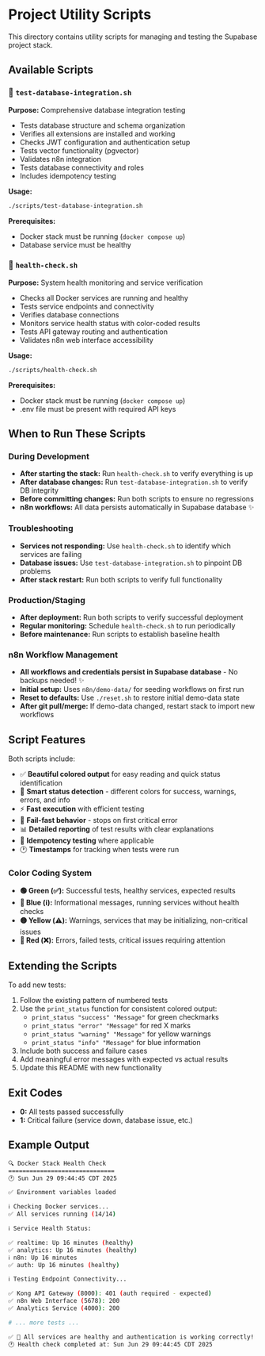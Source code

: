 # Project Utility Scripts

This directory contains utility scripts for managing and testing the Supabase project stack.

## Available Scripts

### 🧪 `test-database-integration.sh`

**Purpose:** Comprehensive database integration testing

- Tests database structure and schema organization
- Verifies all extensions are installed and working
- Checks JWT configuration and authentication setup
- Tests vector functionality (pgvector)
- Validates n8n integration
- Tests database connectivity and roles
- Includes idempotency testing

**Usage:**

```bash
./scripts/test-database-integration.sh
```

**Prerequisites:**

- Docker stack must be running (`docker compose up`)
- Database service must be healthy

### 🏥 `health-check.sh`

**Purpose:** System health monitoring and service verification

- Checks all Docker services are running and healthy
- Tests service endpoints and connectivity
- Verifies database connections
- Monitors service health status with color-coded results
- Tests API gateway routing and authentication
- Validates n8n web interface accessibility

**Usage:**

```bash
./scripts/health-check.sh
```

**Prerequisites:**

- Docker stack must be running (`docker compose up`)
- .env file must be present with required API keys

## When to Run These Scripts

### During Development

- **After starting the stack:** Run `health-check.sh` to verify everything is up
- **After database changes:** Run `test-database-integration.sh` to verify DB integrity
- **Before committing changes:** Run both scripts to ensure no regressions
- **n8n workflows:** All data persists automatically in Supabase database ✨

### Troubleshooting

- **Services not responding:** Use `health-check.sh` to identify which services are failing
- **Database issues:** Use `test-database-integration.sh` to pinpoint DB problems
- **After stack restart:** Run both scripts to verify full functionality

### Production/Staging

- **After deployment:** Run both scripts to verify successful deployment
- **Regular monitoring:** Schedule `health-check.sh` to run periodically
- **Before maintenance:** Run scripts to establish baseline health

### n8n Workflow Management

- **All workflows and credentials persist in Supabase database** - No backups needed! ✨
- **Initial setup:** Uses `n8n/demo-data/` for seeding workflows on first run
- **Reset to defaults:** Use `./reset.sh` to restore initial demo-data state
- **After git pull/merge:** If demo-data changed, restart stack to import new workflows

## Script Features

Both scripts include:

- ✅ **Beautiful colored output** for easy reading and quick status identification
- 🎯 **Smart status detection** - different colors for success, warnings, errors, and info
- ⚡ **Fast execution** with efficient testing
- 🛑 **Fail-fast behavior** - stops on first critical error
- 📊 **Detailed reporting** of test results with clear explanations
- 🔄 **Idempotency testing** where applicable
- 🕐 **Timestamps** for tracking when tests were run

### Color Coding System

- **🟢 Green (✅):** Successful tests, healthy services, expected results
- **🔵 Blue (ℹ️):** Informational messages, running services without health checks
- **🟡 Yellow (⚠️):** Warnings, services that may be initializing, non-critical issues
- **🔴 Red (❌):** Errors, failed tests, critical issues requiring attention

## Extending the Scripts

To add new tests:

1. Follow the existing pattern of numbered tests
2. Use the `print_status` function for consistent colored output:
   - `print_status "success" "Message"` for green checkmarks
   - `print_status "error" "Message"` for red X marks
   - `print_status "warning" "Message"` for yellow warnings
   - `print_status "info" "Message"` for blue information
3. Include both success and failure cases
4. Add meaningful error messages with expected vs actual results
5. Update this README with new functionality

## Exit Codes

- **0:** All tests passed successfully
- **1:** Critical failure (service down, database issue, etc.)

## Example Output

```bash
🔍 Docker Stack Health Check
==============================
🕐 Sun Jun 29 09:44:45 CDT 2025

✅ Environment variables loaded

ℹ️ Checking Docker services...
✅ All services running (14/14)

ℹ️ Service Health Status:

✅ realtime: Up 16 minutes (healthy)
✅ analytics: Up 16 minutes (healthy)
ℹ️ n8n: Up 16 minutes
✅ auth: Up 16 minutes (healthy)

ℹ️ Testing Endpoint Connectivity...

✅ Kong API Gateway (8000): 401 (auth required - expected)
✅ n8n Web Interface (5678): 200
✅ Analytics Service (4000): 200

# ... more tests ...

✅ 🎉 All services are healthy and authentication is working correctly!
🕐 Health check completed at: Sun Jun 29 09:44:45 CDT 2025
```

